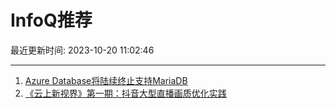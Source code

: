 # InfoQ推荐

最近更新时间: 2023-10-20 11:02:46

--- 
1. [Azure Database将陆续终止支持MariaDB](https://www.infoq.cn/article/gxXkWHEXGRGV7dW1wOiR) 
2. [《云上新视界》第一期：抖音大型直播画质优化实践](https://www.infoq.cn/article/Qbfs50Fuz3pSpEdU0vHX) 
